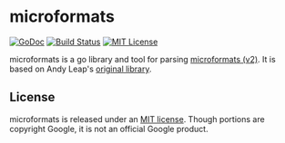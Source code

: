 # microformats

[![GoDoc](https://godoc.org/willnorris.com/go/webmention?status.svg)](https://godoc.org/willnorris.com/go/microformats)
[![Build Status](https://travis-ci.org/willnorris/microformats.svg)](https://travis-ci.org/willnorris/microformats)
[![MIT License](https://img.shields.io/badge/license-MIT-blue.svg?style=flat)](LICENSE)

microformats is a go library and tool for parsing [microformats (v2)][].  It is
based on Andy Leap's [original library][andyleap/microformats].

[microformats (v2)]: http://microformats.org/wiki/microformats-2
[andyleap/microformats]: https://github.com/andyleap/microformats

## License

microformats is released under an [MIT license](LICENSE).  Though portions are
copyright Google, it is not an official Google product.
